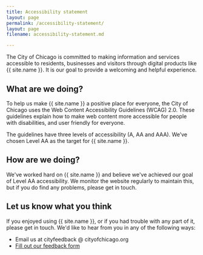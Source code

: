 ```yaml
---
title: Accessibility statement
layout: page
permalink: /accessibility-statement/
layout: page
filename: accessibility-statement.md

---
```


The City of Chicago is committed to making information and services accessible to residents, businesses and visitors through digital products like {{ site.name }}. It is our goal to provide a welcoming and helpful experience.

## What are we doing?

To help us make {{ site.name }} a positive place for everyone, the City of Chicago uses the Web Content Accessibility Guidelines (WCAG) 2.0. These guidelines explain how to make web content more accessible for people with disabilities, and user friendly for everyone.

The guidelines have three levels of accessibility (A, AA and AAA). We’ve chosen Level AA as the target for {{ site.name }}.

## How are we doing?

We've worked hard on {{ site.name }} and believe we've achieved our goal of Level AA accessibility. We monitor the website regularly to maintain this, but if you do find any problems, please get in touch.

## Let us know what you think

If you enjoyed using {{ site.name }}, or if you had trouble with any part of it, please get in touch. We'd like to hear from you in any of the following ways:

* Email us at cityfeedback @ cityofchicago.org
* [Fill out our feedback form](https://webapps1.cityofchicago.org/eforms/contactUsForm)
